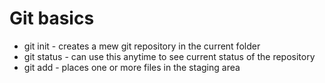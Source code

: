 # Git basics
* git init - creates a mew git repository in the current folder
* git status - can use this anytime to see current status of the repository
* git add - places one or more files in the staging area
